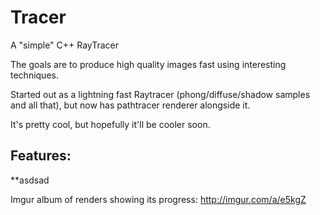 # Tracer
A "simple" C++ RayTracer

The goals are to produce high quality images fast using interesting techniques.

Started out as a lightning fast Raytracer (phong/diffuse/shadow samples and all that), but now has pathtracer renderer alongside it. 

It's pretty cool, but hopefully it'll be cooler soon.

Features:
---------

**asdsad


Imgur album of renders showing its progress:
http://imgur.com/a/e5kgZ
